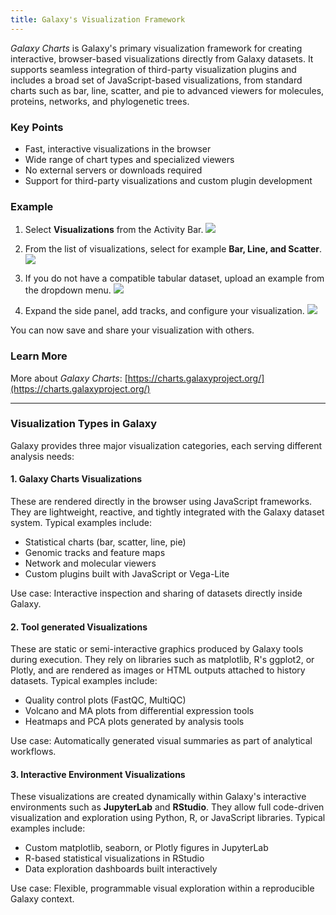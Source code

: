 ```yaml
---
title: Galaxy's Visualization Framework
---
```


*Galaxy Charts* is Galaxy's primary visualization framework for creating interactive, browser-based visualizations directly from Galaxy datasets. It supports seamless integration of third-party visualization plugins and includes a broad set of JavaScript-based visualizations, from standard charts such as bar, line, scatter, and pie to advanced viewers for molecules, proteins, networks, and phylogenetic trees.

### Key Points

* Fast, interactive visualizations in the browser
* Wide range of chart types and specialized viewers
* No external servers or downloads required
* Support for third-party visualizations and custom plugin development

### Example

1. Select **Visualizations** from the Activity Bar.
![](/learn/visualization/charts-1.png)

2. From the list of visualizations, select for example **Bar, Line, and Scatter**.
![](/learn/visualization/charts-2.png)

3. If you do not have a compatible tabular dataset, upload an example from the dropdown menu.
![](/learn/visualization/charts-3.png)

4. Expand the side panel, add tracks, and configure your visualization.
![](/learn/visualization/charts-4.png)

You can now save and share your visualization with others.

### Learn More

More about *Galaxy Charts*: [https://charts.galaxyproject.org/](https://charts.galaxyproject.org/)

---

### Visualization Types in Galaxy

Galaxy provides three major visualization categories, each serving different analysis needs:

#### 1. **Galaxy Charts Visualizations**
These are rendered directly in the browser using JavaScript frameworks.
They are lightweight, reactive, and tightly integrated with the Galaxy dataset system.
Typical examples include:
* Statistical charts (bar, scatter, line, pie)
* Genomic tracks and feature maps
* Network and molecular viewers
* Custom plugins built with JavaScript or Vega-Lite

Use case: Interactive inspection and sharing of datasets directly inside Galaxy.

#### 2. **Tool generated Visualizations**
These are static or semi-interactive graphics produced by Galaxy tools during execution.
They rely on libraries such as matplotlib, R's ggplot2, or Plotly, and are rendered as images or HTML outputs attached to history datasets.
Typical examples include:
* Quality control plots (FastQC, MultiQC)
* Volcano and MA plots from differential expression tools
* Heatmaps and PCA plots generated by analysis tools

Use case: Automatically generated visual summaries as part of analytical workflows.

#### 3. **Interactive Environment Visualizations**
These visualizations are created dynamically within Galaxy's interactive environments such as **JupyterLab** and **RStudio**.
They allow full code-driven visualization and exploration using Python, R, or JavaScript libraries.
Typical examples include:
* Custom matplotlib, seaborn, or Plotly figures in JupyterLab
* R-based statistical visualizations in RStudio
* Data exploration dashboards built interactively

Use case: Flexible, programmable visual exploration within a reproducible Galaxy context.
